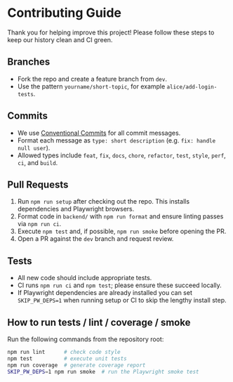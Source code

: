 # Contributing Guide

Thank you for helping improve this project! Please follow these steps to keep our history clean and CI green.

## Branches

- Fork the repo and create a feature branch from `dev`.
- Use the pattern `yourname/short-topic`, for example `alice/add-login-tests`.

## Commits

- We use [Conventional Commits](https://www.conventionalcommits.org/) for all commit messages.
- Format each message as `type: short description` (e.g. `fix: handle null user`).
- Allowed types include `feat`, `fix`, `docs`, `chore`, `refactor`, `test`, `style`, `perf`, `ci`, and `build`.

## Pull Requests

1. Run `npm run setup` after checking out the repo. This installs dependencies and Playwright browsers.
2. Format code in `backend/` with `npm run format` and ensure linting passes via `npm run ci`.
3. Execute `npm test` and, if possible, `npm run smoke` before opening the PR.
4. Open a PR against the `dev` branch and request review.

## Tests

- All new code should include appropriate tests.
- CI runs `npm run ci` and `npm test`; please ensure these succeed locally.
- If Playwright dependencies are already installed you can set `SKIP_PW_DEPS=1` when running setup or CI to skip the lengthy install step.

## How to run tests / lint / coverage / smoke

Run the following commands from the repository root:

```bash
npm run lint      # check code style
npm test          # execute unit tests
npm run coverage  # generate coverage report
SKIP_PW_DEPS=1 npm run smoke  # run the Playwright smoke test
```
